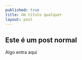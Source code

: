 ```yaml
---
published: true
title: Um título qualquer
layout: post
---
```

## Este é um post normal ##
Algo entra aqui